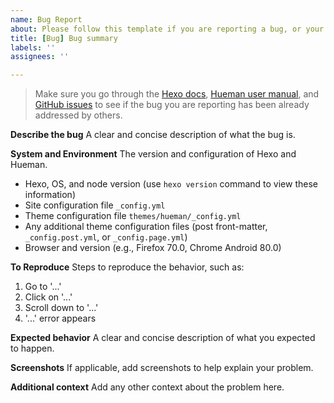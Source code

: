 ```yaml
---
name: Bug Report
about: Please follow this template if you are reporting a bug, or your issue may be closed without further notice.
title: [Bug] Bug summary
labels: ''
assignees: ''

---
```


> Make sure you go through the [Hexo docs](https://hexo.io), [Hueman user manual](https://ppoffice.github.io/hexo-theme-hueman/tags/Hueman-User-Guide/), and [GitHub issues](https://github.com/ppoffice/hexo-theme-hueman/issues) to see if the bug you are reporting has been already addressed by others.

**Describe the bug**
A clear and concise description of what the bug is.

**System and Environment**
The version and configuration of Hexo and Hueman.

- Hexo, OS, and node version (use `hexo version` command to view these information)
- Site configuration file `_config.yml`
- Theme configuration file `themes/hueman/_config.yml`
- Any additional theme configuration files (post front-matter, `_config.post.yml`, or `_config.page.yml`)
- Browser and version (e.g., Firefox 70.0, Chrome Android 80.0)

**To Reproduce**
Steps to reproduce the behavior, such as:

1. Go to '...'
2. Click on '...'
3. Scroll down to '...'
4. '...' error appears

**Expected behavior**
A clear and concise description of what you expected to happen.

**Screenshots**
If applicable, add screenshots to help explain your problem.

**Additional context**
Add any other context about the problem here.
